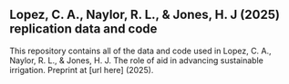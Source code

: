 ## Lopez, C. A., Naylor, R. L., & Jones, H. J (2025) replication data and code

This repository contains all of the data and code used in Lopez, C. A., Naylor, R. L., & Jones, H. J. The role of aid in advancing sustainable irrigation. Preprint at [url here] (2025).
